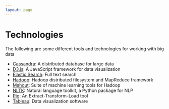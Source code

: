 ```yaml
---
layout: page
---
```


# Technologies

The following are some different tools and technologies for working with big data

* [Cassandra](/Cassandra): A distributed database for large data
* [D3.js](/D3.js): A JavaScript framework for data visualization
* [Elastic Search](/Elastic-Search): Full text search
* [Hadoop](/Hadoop): Hadoop distributed filesystem and MapReduce framework
* [Mahout](/Mahout): Suite of machine learning tools for Hadoop
* [NLTK](/NLTK): Natural language toolkit, a Python package for NLP
* [Pig](/Pig): An Extract-Transform-Load tool
* [Tableau](/Tableau): Data visualization software

